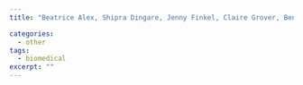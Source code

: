 ```yaml
---
title: "Beatrice Alex, Shipra Dingare, Jenny Finkel, Claire Grover, Ben Hachey, Ewan Klein, Yuval Krymolowsky, Christopher D. Manning, <span><strong>Malvina Nissim</strong></span>, and Huy Nguyen. System description of the Edinburgh-Stanford system for BioCreative. Technical report, Edinburgh-Stanford Link, 2003."

categories: 
  - other
tags:
  - biomedical
excerpt: ""
---
```




